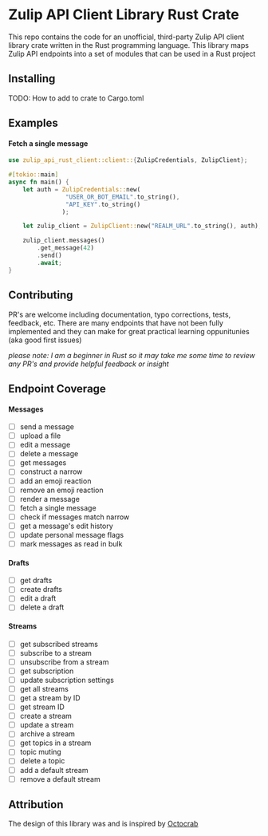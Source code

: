 # Zulip API Client Library Rust Crate

This repo contains the code for an unofficial, third-party Zulip API client library crate written in the Rust programming language. This library maps Zulip API endpoints into a set of modules that can be used in a Rust project

## Installing

TODO: How to add to crate to Cargo.toml

## Examples

#### Fetch a single message

```rust
use zulip_api_rust_client::client::{ZulipCredentials, ZulipClient};

#[tokio::main]
async fn main() {
    let auth = ZulipCredentials::new(
                "USER_OR_BOT_EMAIL".to_string(),
                "API_KEY".to_string()
               );

    let zulip_client = ZulipClient::new("REALM_URL".to_string(), auth); 

    zulip_client.messages()
        .get_message(42)
        .send()
        .await;
}
```

## Contributing

PR's are welcome including documentation, typo corrections, tests, feedback, etc. There are many endpoints that have not been fully implemented and they can make for great practical learning oppunitunies (aka good first issues)

*please note: I am a beginner in Rust so it may take me some time to review any PR's and provide helpful feedback or insight*

## Endpoint Coverage

#### Messages

- [ ] send a message
- [ ] upload a file
- [ ] edit a message
- [ ] delete a message
- [ ] get messages
- [ ] construct a narrow
- [ ] add an emoji reaction
- [ ] remove an emoji reaction
- [ ] render a message
- [ ] fetch a single message
- [ ] check if messages match narrow
- [ ] get a message's edit history
- [ ] update personal message flags
- [ ] mark messages as read in bulk

#### Drafts

- [ ] get drafts
- [ ] create drafts
- [ ] edit a draft
- [ ] delete a draft

#### Streams

- [ ] get subscribed streams
- [ ] subscribe to a stream
- [ ] unsubscribe from a stream
- [ ] get subscription
- [ ] update subscription settings
- [ ] get all streams
- [ ] get a stream by ID
- [ ] get stream ID
- [ ] create a stream
- [ ] update a stream
- [ ] archive a stream
- [ ] get topics in a stream
- [ ] topic muting
- [ ] delete a topic
- [ ] add a default stream
- [ ] remove a default stream

## Attribution

The design of this library was and is inspired by [Octocrab](https://github.com/XAMPPRocky/octocrab)

